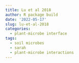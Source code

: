 ```yaml
---
title: Lu et al 2018
author: R package build
date: '2022-05-17'
slug: lu-et-al-2018
categories:
  - plant-microbe interface
tags:
  - soil microbes
  - sarah
  - plant-microbe interactions
---
```


